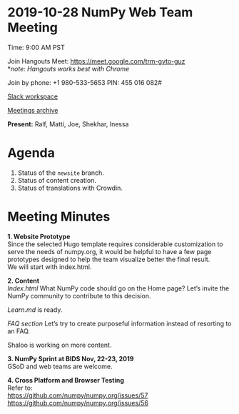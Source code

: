 # 2019-10-28 NumPy Web Team Meeting

Time: 9:00 AM PST

Join Hangouts Meet: https://meet.google.com/trm-gvto-guz
<br> **note: Hangouts works best with Chrome*

Join by phone: +1 980-533-5653 PIN: 455 016 082#

[Slack workspace](https://numpy-team.slack.com)

[Meetings archive](https://github.com/numpy/archive/tree/master/status_meetings)

**Present:** 
Ralf, Matti, Joe, Shekhar, Inessa


# Agenda

1. Status of the `newsite` branch.
2. Status of content creation.
3. Status of translations with Crowdin.



# Meeting Minutes
**1. Website Prototype**
</br>Since the selected Hugo template requires considerable customization to serve the needs of numpy.org, it would be helpful to have a few page prototypes designed to help the team visualize better the final result.
</br>We will start with index.html.

**2. Content**
</br> *Index.html*
What NumPy code should go on the Home page? Let’s invite the NumPy community to contribute to this decision.

*Learn.md* is ready.

*FAQ section* Let’s try to create purposeful information instead of resorting to an FAQ.

Shaloo is working on more content.


**3. NumPy Sprint at BIDS Nov, 22-23, 2019**
</br>GSoD and web teams are welcome. 

**4. Cross Platform and Browser Testing**
</br>Refer to:
</br>https://github.com/numpy/numpy.org/issues/57
</br>https://github.com/numpy/numpy.org/issues/56




